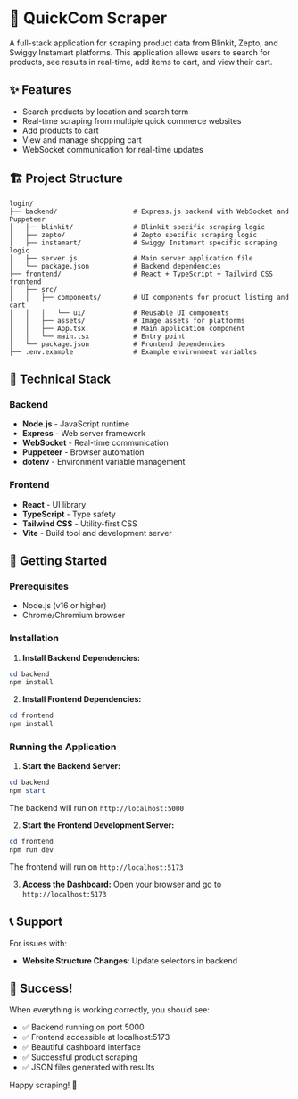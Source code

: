 # 🛒 QuickCom Scraper

A full-stack application for scraping product data from Blinkit, Zepto, and Swiggy Instamart platforms. This application allows users to search for products, see results in real-time, add items to cart, and view their cart.

## ✨ Features

- Search products by location and search term
- Real-time scraping from multiple quick commerce websites
- Add products to cart
- View and manage shopping cart
- WebSocket communication for real-time updates

## 🏗️ Project Structure

```
login/
├── backend/                   # Express.js backend with WebSocket and Puppeteer
│   ├── blinkit/               # Blinkit specific scraping logic
│   ├── zepto/                 # Zepto specific scraping logic
│   ├── instamart/             # Swiggy Instamart specific scraping logic
│   ├── server.js              # Main server application file
│   └── package.json           # Backend dependencies
├── frontend/                  # React + TypeScript + Tailwind CSS frontend
│   ├── src/
│   │   ├── components/        # UI components for product listing and cart
│   │   │   └── ui/            # Reusable UI components
│   │   ├── assets/            # Image assets for platforms
│   │   ├── App.tsx            # Main application component
│   │   └── main.tsx           # Entry point
│   └── package.json           # Frontend dependencies
├── .env.example               # Example environment variables
```

## 🔧 Technical Stack

### Backend
- **Node.js** - JavaScript runtime
- **Express** - Web server framework
- **WebSocket** - Real-time communication
- **Puppeteer** - Browser automation
- **dotenv** - Environment variable management

### Frontend
- **React** - UI library
- **TypeScript** - Type safety
- **Tailwind CSS** - Utility-first CSS
- **Vite** - Build tool and development server

## 🚀 Getting Started

### Prerequisites
- Node.js (v16 or higher)
- Chrome/Chromium browser

### Installation

1. **Install Backend Dependencies:**
```powershell
cd backend
npm install
```

2. **Install Frontend Dependencies:**
```powershell
cd frontend
npm install
```

### Running the Application

1. **Start the Backend Server:**
```powershell
cd backend
npm start
```
The backend will run on `http://localhost:5000`

2. **Start the Frontend Development Server:**
```powershell
cd frontend
npm run dev
```
The frontend will run on `http://localhost:5173`

3. **Access the Dashboard:**
Open your browser and go to `http://localhost:5173`

## 📞 Support

For issues with:
- **Website Structure Changes**: Update selectors in backend

## 🎉 Success!

When everything is working correctly, you should see:
- ✅ Backend running on port 5000
- ✅ Frontend accessible at localhost:5173
- ✅ Beautiful dashboard interface
- ✅ Successful product scraping
- ✅ JSON files generated with results

Happy scraping! 🚀
